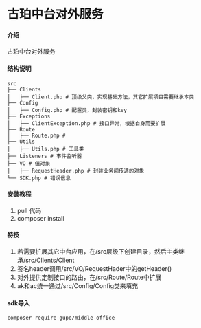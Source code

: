 # 古珀中台对外服务

#### 介绍
古珀中台对外服务

#### 结构说明

```
src
├── Clients
│   ├── Client.php # 顶级父类，实现基础方法，其它扩展项目需要继承本类
├── Config 
│   ├── Config.php # 配置类，封装密钥和key
├── Exceptions
│   ├── ClientException.php # 接口异常，根据自身需要扩展
├── Route
│   ├── Route.php # 
├── Utils
│   ├── Utils.php # 工具类
├── Listeners # 事件监听器
├── VO # 值对象
│   ├── RequestHeader.php # 封装业务间传递的对象
└── SDK.php # 错误信息
```


#### 安装教程

1.  pull 代码
2.  composer install


#### 特技

1.	若需要扩展其它中台应用，在/src层级下创建目录，然后主类继承/src/Clients/Client
2.	签名header调用/src/VO/RequestHader中的getHeader()
3.	对外提供定制接口的路由，在/src/Route/Route中扩展
4.	ak和ac统一通过/src/Config/Config类来填充

#### sdk导入
```sh
composer require gupo/middle-office
```